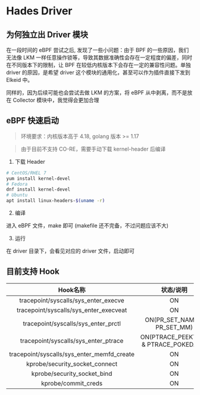 # Hades Driver

## 为何独立出 Driver 模块

在一段时间的 eBPF 尝试之后, 发现了一些小问题：由于 BPF 的一些原因，我们无法像 LKM 一样任意操作锁等，导致其数据准确性会存在一定程度的偏差，同时在不同版本下的限制，让 BPF 在较低内核版本下会存在一定的兼容性问题。单独 driver 的原因，是希望 driver 这个模块的通用化，甚至可以作为插件直接下发到 Elkeid 中。

同样的，因为后续可能也会尝试去做 LKM 的方案，将 eBPF 从中剥离，而不是放在 Collector 模块中，我觉得会更加合理

## eBPF 快速启动

> 环境要求：内核版本高于 4.18, golang 版本 >= 1.17

> 由于目前不支持 CO-RE，需要手动下载 kernel-header 后编译

1. 下载 Header

```bash
# CentOS/RHEL 7
yum install kernel-devel
# Fedora
dnf install kernel-devel
# Ubuntu
apt install linux-headers-$(uname -r)
```

2. 编译

进入 eBPF 文件，make 即可
(makefile 还不完备，不过问题应该不大)

3. 运行

在 driver 目录下，会看见对应的 driver 文件，启动即可

## 目前支持 Hook

|Hook名称|状态/说明|ID|
|:-:|:-:|:-:|
|tracepoint/syscalls/sys_enter_execve|ON|700|
|tracepoint/syscalls/sys_enter_execveat|ON|698|
|tracepoint/syscalls/sys_enter_prctl|ON(PR_SET_NAME & PR_SET_MM)|200|
|tracepoint/syscalls/sys_enter_ptrace|ON(PTRACE_PEEKTEXT & PTRACE_POKEDATA)|164|
|tracepoint/syscalls/sys_enter_memfd_create|ON|614|
|kprobe/security_socket_connect|ON|1022|
|kprobe/security_socket_bind|ON|1024|
|kprobe/commit_creds|ON|1011|

